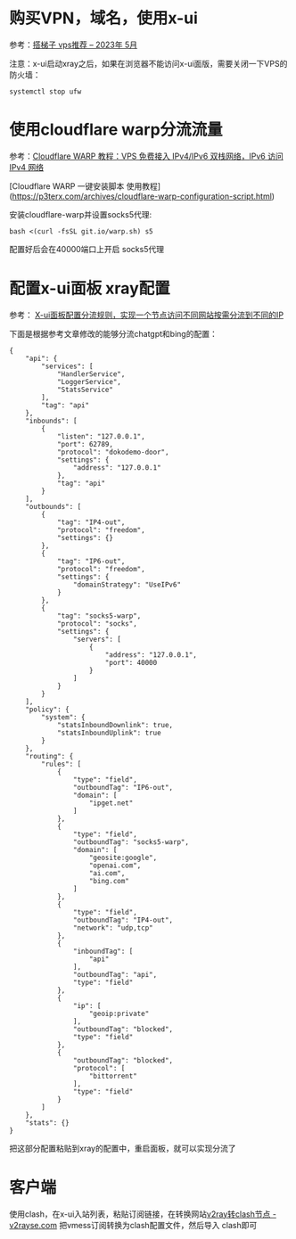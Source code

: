 # 购买VPN，域名，使用x-ui

参考：[搭梯子 vps推荐 – 2023年 5月](https://www.triadprogram.com/%E6%90%AD%E6%A2%AF%E5%AD%90-vps%E6%8E%A8%E8%8D%90/)

注意：x-ui启动xray之后，如果在浏览器不能访问x-ui面版，需要关闭一下VPS的防火墙：

```
systemctl stop ufw
```

# 使用cloudflare warp分流流量

参考：[Cloudflare WARP 教程：VPS 免费接入 IPv4/IPv6 双栈网络，IPv6 访问 IPv4 网络](https://p3terx.com/archives/use-cloudflare-warp-to-add-extra-ipv4-or-ipv6-network-support-to-vps-servers-for-free.html)

[Cloudflare WARP 一键安装脚本 使用教程] (https://p3terx.com/archives/cloudflare-warp-configuration-script.html)

安装cloudflare-warp并设置socks5代理:

```
bash <(curl -fsSL git.io/warp.sh) s5
```

配置好后会在40000端口上开启 socks5代理

# 配置x-ui面板 xray配置

参考： [X-ui面板配置分流规则，实现一个节点访问不同网站按需分流到不同的IP](https://xtrojan.pro/blog/x-ui-panel-configuration-shunting-rules.html)

下面是根据参考文章修改的能够分流chatgpt和bing的配置：

```
{
    "api": {
        "services": [
            "HandlerService",
            "LoggerService",
            "StatsService"
        ],
        "tag": "api"
    },
    "inbounds": [
        {
            "listen": "127.0.0.1",
            "port": 62789,
            "protocol": "dokodemo-door",
            "settings": {
                "address": "127.0.0.1"
            },
            "tag": "api"
        }
    ],
    "outbounds": [
        {
            "tag": "IP4-out",
            "protocol": "freedom",
            "settings": {}
        },
        {
            "tag": "IP6-out",
            "protocol": "freedom",
            "settings": {
                "domainStrategy": "UseIPv6"
            }
        },
        {
            "tag": "socks5-warp",
            "protocol": "socks",
            "settings": {
                "servers": [
                    {
                        "address": "127.0.0.1",
                        "port": 40000
                    }
                ]
            }
        }
    ],
    "policy": {
        "system": {
            "statsInboundDownlink": true,
            "statsInboundUplink": true
        }
    },
    "routing": {
        "rules": [
            {
                "type": "field",
                "outboundTag": "IP6-out",
                "domain": [
                    "ipget.net"
                ]
            },
            {
                "type": "field",
                "outboundTag": "socks5-warp",
                "domain": [
                    "geosite:google",
                    "openai.com",
                    "ai.com",
                    "bing.com"
                ]
            },
            {
                "type": "field",
                "outboundTag": "IP4-out",
                "network": "udp,tcp"
            },
            {
                "inboundTag": [
                    "api"
                ],
                "outboundTag": "api",
                "type": "field"
            },
            {
                "ip": [
                    "geoip:private"
                ],
                "outboundTag": "blocked",
                "type": "field"
            },
            {
                "outboundTag": "blocked",
                "protocol": [
                    "bittorrent"
                ],
                "type": "field"
            }
        ]
    },
    "stats": {}
}
```

把这部分配置粘贴到xray的配置中，重启面板，就可以实现分流了



# 客户端

使用clash，在x-ui入站列表，粘贴订阅链接，在转换网站[v2ray转clash节点 - v2rayse.com](https://v1.v2rayse.com/v2ray-clash/) 把vmess订阅转换为clash配置文件，然后导入 clash即可
